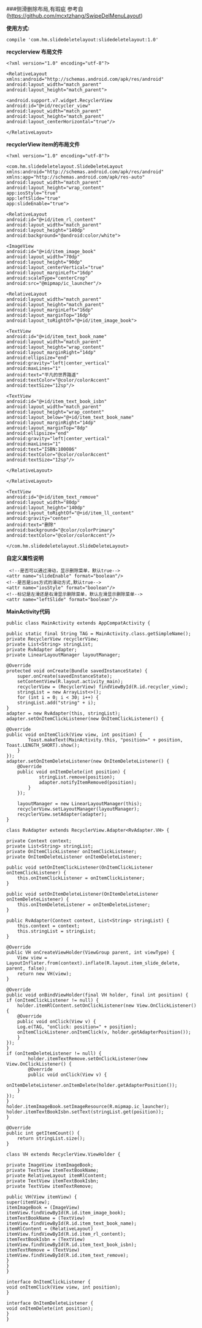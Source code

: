 ###侧滑删除布局,有瑕疵
参考自(https://github.com/mcxtzhang/SwipeDelMenuLayout)

**使用方式:** 

    compile 'com.hm.slidedeletelayout:slidedeletelayout:1.0'

**recyclerview 布局文件**

    <?xml version="1.0" encoding="utf-8"?>

    <RelativeLayout
    xmlns:android="http://schemas.android.com/apk/res/android"
    android:layout_width="match_parent"
    android:layout_height="match_parent">
    
    <android.support.v7.widget.RecyclerView
    android:id="@+id/recycler_view"
    android:layout_width="match_parent"
    android:layout_height="match_parent"
    android:layout_centerHorizontal="true"/>
    
    </RelativeLayout>


**recyclerView item的布局文件**

    <?xml version="1.0" encoding="utf-8"?>

    <com.hm.slidedeletelayout.SlideDeleteLayout
    xmlns:android="http://schemas.android.com/apk/res/android"
    xmlns:app="http://schemas.android.com/apk/res-auto"
    android:layout_width="match_parent"
    android:layout_height="wrap_content"
    app:iosStyle="true"
    app:leftSlide="true"
    app:slideEnable="true">
    
    <RelativeLayout
    android:id="@+id/item_rl_content"
    android:layout_width="match_parent"
    android:layout_height="140dp"
    android:background="@android:color/white">
    
    <ImageView
    android:id="@+id/item_image_book"
    android:layout_width="70dp"
    android:layout_height="90dp"
    android:layout_centerVertical="true"
    android:layout_marginLeft="16dp"
    android:scaleType="centerCrop"
    android:src="@mipmap/ic_launcher"/>
    
    <RelativeLayout
    android:layout_width="match_parent"
    android:layout_height="match_parent"
    android:layout_marginLeft="16dp"
    android:layout_marginTop="16dp"
    android:layout_toRightOf="@+id/item_image_book">
    
    <TextView
    android:id="@+id/item_text_book_name"
    android:layout_width="match_parent"
    android:layout_height="wrap_content"
    android:layout_marginRight="14dp"
    android:ellipsize="end"
    android:gravity="left|center_vertical"
    android:maxLines="1"
    android:text="平凡的世界路遥"
    android:textColor="@color/colorAccent"
    android:textSize="12sp"/>
    
    <TextView
    android:id="@+id/item_text_book_isbn"
    android:layout_width="match_parent"
    android:layout_height="wrap_content"
    android:layout_below="@+id/item_text_book_name"
    android:layout_marginRight="14dp"
    android:layout_marginTop="8dp"
    android:ellipsize="end"
    android:gravity="left|center_vertical"
    android:maxLines="1"
    android:text="ISBN:100086"
    android:textColor="@color/colorAccent"
    android:textSize="12sp"/>
    
    </RelativeLayout>
    
    </RelativeLayout>
    
    <TextView
    android:id="@+id/item_text_remove"
    android:layout_width="80dp"
    android:layout_height="140dp"
    android:layout_toRightOf="@+id/item_ll_content"
    android:gravity="center"
    android:text="删除"
    android:background="@color/colorPrimary"
    android:textColor="@color/colorAccent"/>
    
    </com.hm.slidedeletelayout.SlideDeleteLayout>

**自定义属性说明**

     <!--是否可以通过滑动，显示删除菜单，默认true-->
    <attr name="slideEnable" format="boolean"/>
    <!--是否是ios方式的滑动方式,默认true-->
    <attr name="iosStyle" format="boolean"/>
    <!--标记是左滑还是右滑显示删除菜单，默认左滑显示删除菜单-->
    <attr name="leftSlide" format="boolean"/>


**MainActivity代码**
  

    public class MainActivity extends AppCompatActivity {
    
    public static final String TAG = MainActivity.class.getSimpleName();
    private RecyclerView recyclerView;
    private List<String> stringList;
    private RvAdapter adapter;
    private LinearLayoutManager layoutManager;
    
    @Override
    protected void onCreate(Bundle savedInstanceState) {
    	super.onCreate(savedInstanceState);
    	setContentView(R.layout.activity_main);
    	recyclerView = (RecyclerView) findViewById(R.id.recycler_view);
    	stringList = new ArrayList<>();
    	for (int i = 0; i < 30; i++) {
    	stringList.add("string" + i);
    }
    adapter = new RvAdapter(this, stringList);
    adapter.setOnItemClickListener(new OnItemClickListener() {

    @Override
    public void onItemClick(View view, int position) {
    		Toast.makeText(MainActivity.this, "position=" + position, Toast.LENGTH_SHORT).show();
    	}
    });
    adapter.setOnItemDeleteListener(new OnItemDeleteListener() {
    	@Override
    	public void onItemDelete(int position) {
    			stringList.remove(position);
    			adapter.notifyItemRemoved(position);
    		}
    	});

    	layoutManager = new LinearLayoutManager(this);
    	recyclerView.setLayoutManager(layoutManager);
    	recyclerView.setAdapter(adapter);
    }
    
    class RvAdapter extends RecyclerView.Adapter<RvAdapter.VH> {
    
    private Context context;
    private List<String> stringList;
    private OnItemClickListener onItemClickListener;
    private OnItemDeleteListener onItemDeleteListener;
    
    public void setOnItemClickListener(OnItemClickListener onItemClickListener) {
    	this.onItemClickListener = onItemClickListener;
    }
    
    public void setOnItemDeleteListener(OnItemDeleteListener onItemDeleteListener) {
    	this.onItemDeleteListener = onItemDeleteListener;
    }
    
    public RvAdapter(Context context, List<String> stringList) {
    	this.context = context;
    	this.stringList = stringList;
    }
    
    @Override
    public VH onCreateViewHolder(ViewGroup parent, int viewType) {
    	View view = LayoutInflater.from(context).inflate(R.layout.item_slide_delete, parent, false);
    	return new VH(view);
    }
    
    @Override
    public void onBindViewHolder(final VH holder, final int position) {
    if (onItemClickListener != null) {
    	holder.itemRlContent.setOnClickListener(new View.OnClickListener() {
    	@Override
    	public void onClick(View v) {
    	Log.e(TAG, "onClick: position=" + position);
    	onItemClickListener.onItemClick(v, holder.getAdapterPosition());
    	}
    });
    }
    if (onItemDeleteListener != null) {
    		holder.itemTextRemove.setOnClickListener(new View.OnClickListener() {
    		@Override
    		public void onClick(View v) {
    		onItemDeleteListener.onItemDelete(holder.getAdapterPosition());
    	}
    });
    }
    holder.itemImageBook.setImageResource(R.mipmap.ic_launcher);
    holder.itemTextBookIsbn.setText(stringList.get(position));
    }
    
    @Override
    public int getItemCount() {
    	return stringList.size();
    }
    
    class VH extends RecyclerView.ViewHolder {
    
    private ImageView itemImageBook;
    private TextView itemTextBookName;
    private RelativeLayout itemRlContent;
    private TextView itemTextBookIsbn;
    private TextView itemTextRemove;
    
    public VH(View itemView) {
    super(itemView);
    itemImageBook = (ImageView) itemView.findViewById(R.id.item_image_book);
    itemTextBookName = (TextView) itemView.findViewById(R.id.item_text_book_name);
    itemRlContent = (RelativeLayout) itemView.findViewById(R.id.item_rl_content);
    itemTextBookIsbn = (TextView) itemView.findViewById(R.id.item_text_book_isbn);
    itemTextRemove = (TextView) itemView.findViewById(R.id.item_text_remove);
    }
    }
    }
    
    interface OnItemClickListener {
    void onItemClick(View view, int position);
    }
    
    interface OnItemDeleteListener {
    void onItemDelete(int position);
    }
    }
    
    